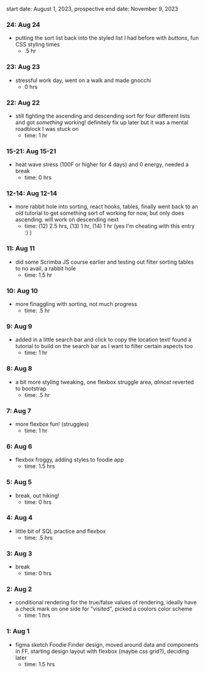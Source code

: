 start date: August 1, 2023, prospective end date: November 9, 2023

### 24: Aug 24
- putting the sort list back into the styled list I had before with _buttons_, fun CSS styling times
  - .5 hr
### 23: Aug 23
- stressful work day, went on a walk and made gnocchi
  - 0 hrs
### 22: Aug 22
- still fighting the ascending and descending sort for four different lists and got _something_ working! definitely fix up later but it was a mental roadblock I was stuck on
  - time: 1 hr
### 15-21: Aug 15-21
- heat wave stress (100F or higher for 4 days) and 0 energy, needed a break 
  - time: 0 hrs
### 12-14: Aug 12-14
- more rabbit hole into sorting, react hooks, tables, finally went back to an old tutorial to get something sort of working for now, but only does ascending. will work on descending next
  - time: (12) 2.5 hrs, (13) 1 hr, (14) 1 hr (yes I'm cheating with this entry :) )
### 11: Aug 11
- did some Scrimba JS course earlier and testing out filter sorting tables to no avail, a rabbit hole
  - time: 1.5 hr
### 10: Aug 10
- more finaggling with sorting, not much progress
  - time: .5 hr
### 9: Aug 9
- added in a little search bar and click to copy the location text! found a tutorial to build on the search bar as I want to filter certain aspects too
  - time: 1 hr
### 8: Aug 8
- a bit more styling tweaking, one flexbox struggle area, _almost_ reverted to bootstrap
  - time: .5 hr
### 7: Aug 7
- more flexbox fun! (struggles)
  - time: 1 hr
### 6: Aug 6
- flexbox froggy, adding styles to foodie app
  - time: 1.5 hrs
### 5: Aug 5
- break, out hiking! 
  - time: 0 hrs
### 4: Aug 4
- little bit of SQL practice and flexbox
  - time: .5 hrs
### 3: Aug 3
- break
  - time: 0 hrs
### 2: Aug 2
- conditional rendering for the true/false values of rendering, ideally have a check mark on one side for "visited", picked a coolors color scheme 
  - time: 1 hrs 
### 1: Aug 1
- figma sketch Foodie Finder design, moved around data and components in FF, starting design layout with flexbox (maybe css grid?), deciding later
  - time: 1.5 hrs 
